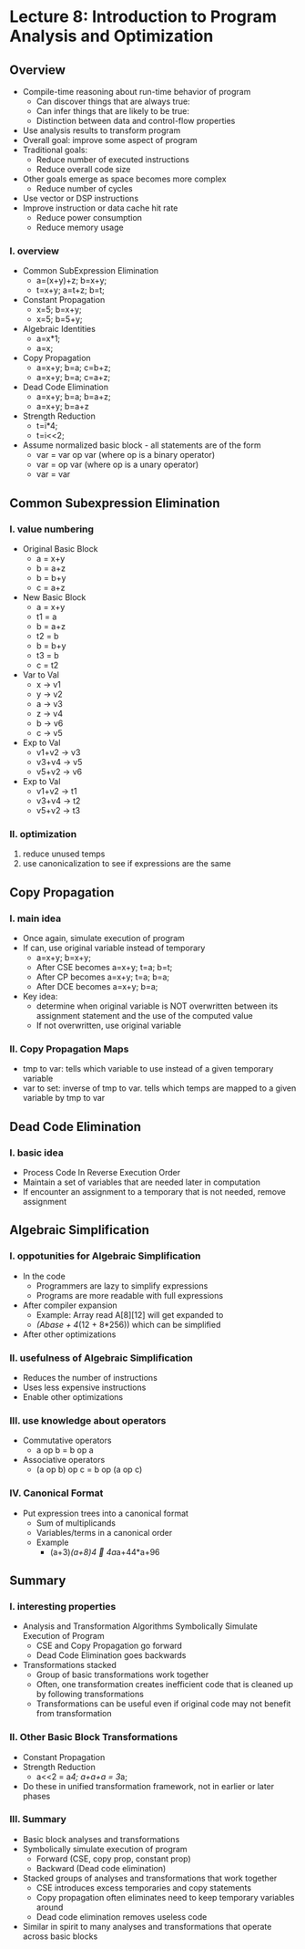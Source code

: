 # Lecture 8: Introduction to Program Analysis and Optimization
## Overview
- Compile-time reasoning about run-time behavior of program
    - Can discover things that are always true:
    - Can infer things that are likely to be true:
    - Distinction between data and control-flow properties
- Use analysis results to transform program
- Overall goal: improve some aspect of program
- Traditional goals:
    - Reduce number of executed instructions
    - Reduce overall code size
- Other goals emerge as space becomes more complex
    - Reduce number of cycles
- Use vector or DSP instructions
- Improve instruction or data cache hit rate
    - Reduce power consumption
    - Reduce memory usage
### I. overview
- Common SubExpression Elimination
    - a=(x+y)+z; b=x+y;
    - t=x+y; a=t+z; b=t;
- Constant Propagation
    - x=5; b=x+y;
    - x=5; b=5+y;
- Algebraic Identities
    - a=x*1;
    - a=x;
- Copy Propagation
    - a=x+y; b=a; c=b+z;
    - a=x+y; b=a; c=a+z;
- Dead Code Elimination
    - a=x+y; b=a; b=a+z;
    - a=x+y; b=a+z
- Strength Reduction
    - t=i*4;
    - t=i<<2;
- Assume normalized basic block - all statements are of the form
    - var = var op var (where op is a binary operator)
    - var = op var (where op is a unary operator)
    - var = var
## Common Subexpression Elimination
### I. value numbering
- Original Basic Block
    - a = x+y
    - b = a+z
    - b = b+y
    - c = a+z
- New Basic Block
    - a = x+y
    - t1 = a
    - b = a+z
    - t2 = b
    - b = b+y
    - t3 = b
    - c = t2
- Var to Val
    - x → v1
    - y → v2
    - a → v3
    - z → v4
    - b → v6
    - c → v5
- Exp to Val
    - v1+v2 → v3
    - v3+v4 → v5
    - v5+v2 → v6
- Exp to Val
    - v1+v2 → t1
    - v3+v4 → t2
    - v5+v2 → t3
### II. optimization
1. reduce unused temps
2. use canonicalization to see if expressions are the same
## Copy Propagation
### I. main idea
- Once again, simulate execution of program
- If can, use original variable instead of temporary
    - a=x+y; b=x+y;
    - After CSE becomes a=x+y; t=a; b=t;
    - After CP becomes a=x+y; t=a; b=a;
    - After DCE becomes a=x+y; b=a;
- Key idea:
    - determine when original variable is NOT overwritten between its assignment statement and the use of the computed value
    - If not overwritten, use original variable
### II. Copy Propagation Maps
- tmp to var: tells which variable to use instead of a given temporary variable
- var to set: inverse of tmp to var. tells which temps are mapped to a given variable by tmp to var
## Dead Code Elimination
### I. basic idea
- Process Code In Reverse Execution Order
- Maintain a set of variables that are needed later in computation
- If encounter an assignment to a temporary that is not needed, remove assignment
## Algebraic Simplification
### I. oppotunities for Algebraic Simplification
- In the code
    - Programmers are lazy to simplify expressions
    - Programs are more readable with full expressions
- After compiler expansion
    - Example: Array read A[8][12] will get expanded to
    - *(Abase + 4*(12 + 8*256)) which can be simplified
- After other optimizations
### II. usefulness of Algebraic Simplification
- Reduces the number of instructions
- Uses less expensive instructions
- Enable other optimizations
### III. use knowledge about operators
- Commutative operators
    - a op b = b op a
- Associative operators
    - (a op b) op c = b op (a op c)
### IV. Canonical Format
- Put expression trees into a canonical format
    - Sum of multiplicands
    - Variables/terms in a canonical order
    - Example
        - (a+3)*(a+8)*4  4*a*a+44*a+96
## Summary
### I. interesting properties
- Analysis and Transformation Algorithms Symbolically Simulate Execution of Program
    - CSE and Copy Propagation go forward
    - Dead Code Elimination goes backwards
- Transformations stacked
    - Group of basic transformations work together
    - Often, one transformation creates inefficient code that is cleaned up by following transformations
    - Transformations can be useful even if original code may not benefit from transformation
### II. Other Basic Block Transformations
- Constant Propagation
- Strength Reduction
    - a<<2 = a*4; a+a+a = 3*a;
- Do these in unified transformation framework, not in earlier or later phases
### III. Summary
- Basic block analyses and transformations
- Symbolically simulate execution of program
    - Forward (CSE, copy prop, constant prop)
    - Backward (Dead code elimination)
- Stacked groups of analyses and transformations that work together
    - CSE introduces excess temporaries and copy statements
    - Copy propagation often eliminates need to keep temporary variables around
    - Dead code elimination removes useless code
- Similar in spirit to many analyses and transformations that operate across basic blocks